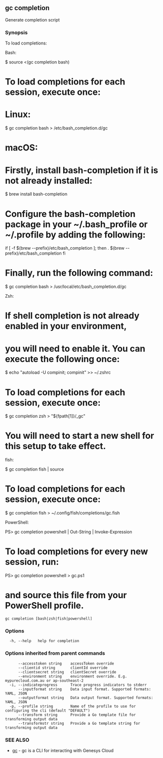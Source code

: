 ## gc completion

Generate completion script

### Synopsis

To load completions:

Bash:

  $ source <(gc completion bash)

  # To load completions for each session, execute once:
  # Linux:
  $ gc completion bash > /etc/bash_completion.d/gc
  # macOS:

  # Firstly, install bash-completion if it is not already installed:
  $ brew install bash-completion
  
  # Configure the bash-completion package in your ~/.bash_profile or ~/.profile by adding the following:
  if [ -f $(brew --prefix)/etc/bash_completion ]; then
	  . $(brew --prefix)/etc/bash_completion
  fi
  
  # Finally, run the following command:
  $ gc completion bash > /usr/local/etc/bash_completion.d/gc

Zsh:

  # If shell completion is not already enabled in your environment,
  # you will need to enable it.  You can execute the following once:

  $ echo "autoload -U compinit; compinit" >> ~/.zshrc

  # To load completions for each session, execute once:
  $ gc completion zsh > "${fpath[1]}/_gc"

  # You will need to start a new shell for this setup to take effect.

fish:

  $ gc completion fish | source

  # To load completions for each session, execute once:
  $ gc completion fish > ~/.config/fish/completions/gc.fish

PowerShell:

  PS> gc completion powershell | Out-String | Invoke-Expression

  # To load completions for every new session, run:
  PS> gc completion powershell > gc.ps1
  # and source this file from your PowerShell profile.


```
gc completion [bash|zsh|fish|powershell]
```

### Options

```
  -h, --help   help for completion
```

### Options inherited from parent commands

```
      --accesstoken string    accessToken override
      --clientid string       clientId override
      --clientsecret string   clientSecret override
      --environment string    environment override. E.g. mypurecloud.com.au or ap-southeast-2
  -i, --indicateprogress      Trace progress indicators to stderr
      --inputformat string    Data input format. Supported formats: YAML, JSON
      --outputformat string   Data output format. Supported formats: YAML, JSON
  -p, --profile string        Name of the profile to use for configuring the cli (default "DEFAULT")
      --transform string      Provide a Go template file for transforming output data
      --transformstr string   Provide a Go template string for transforming output data
```

### SEE ALSO

* [gc](gc.html)	 - gc is a CLI for interacting with Genesys Cloud


